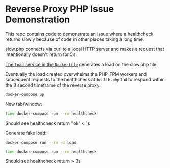 # Reverse Proxy PHP Issue Demonstration

This repo contains code to demonstrate an issue where a healthcheck returns slowly because of code in other places taking a long time.

slow.php connects via curl to a local HTTP server and makes a request that intentionally doesn't return for 5s.

[The `load` service in the `Dockerfile`](https://github.com/trea/php-fpm-issue/blob/74296b4314c8976041a8970b7e4875880f5c9a70/docker-compose.yaml#L21) generates a load on the slow.php file.

Eventually the load created overwhelms the PHP-FPM workers and subsequent requests to the healthcheck at `health.php` fail to respond within the 3 second timeframe of the reverse proxy.

```sh
docker-compose up
```

New tab/window:

```sh
time docker-compose run --rm healthcheck
```

Should see healthcheck return "ok" < 1s


Generate fake load:

```sh
docker-compose run --rm -d load
```

```sh
time docker-compose run --rm healthcheck
```

Should see healthcheck return > 3s